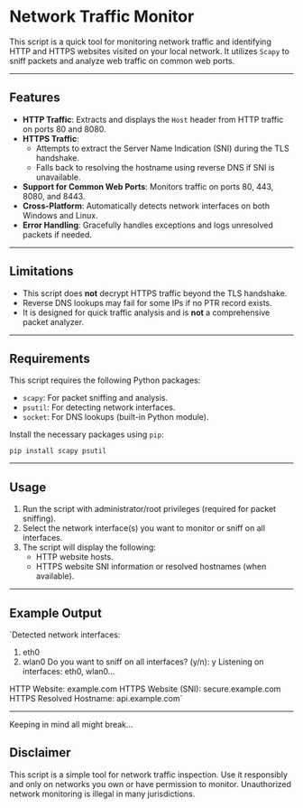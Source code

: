# Network Traffic Monitor

This script is a quick tool for monitoring network traffic and identifying HTTP and HTTPS websites visited on your local network. It utilizes `Scapy` to sniff packets and analyze web traffic on common web ports.

---

## Features

- **HTTP Traffic**: Extracts and displays the `Host` header from HTTP traffic on ports 80 and 8080.
- **HTTPS Traffic**: 
  - Attempts to extract the Server Name Indication (SNI) during the TLS handshake.
  - Falls back to resolving the hostname using reverse DNS if SNI is unavailable.
- **Support for Common Web Ports**: Monitors traffic on ports 80, 443, 8080, and 8443.
- **Cross-Platform**: Automatically detects network interfaces on both Windows and Linux.
- **Error Handling**: Gracefully handles exceptions and logs unresolved packets if needed.

---

## Limitations

- This script does **not** decrypt HTTPS traffic beyond the TLS handshake.
- Reverse DNS lookups may fail for some IPs if no PTR record exists.
- It is designed for quick traffic analysis and is **not** a comprehensive packet analyzer.

---

## Requirements

This script requires the following Python packages:

- `scapy`: For packet sniffing and analysis.
- `psutil`: For detecting network interfaces.
- `socket`: For DNS lookups (built-in Python module).

Install the necessary packages using `pip`:

`pip install scapy psutil`

---

## Usage

1. Run the script with administrator/root privileges (required for packet sniffing).
2. Select the network interface(s) you want to monitor or sniff on all interfaces.
3. The script will display the following:
   - HTTP website hosts.
   - HTTPS website SNI information or resolved hostnames (when available).

---

## Example Output

`Detected network interfaces:
1. eth0
2. wlan0
Do you want to sniff on all interfaces? (y/n): y
Listening on interfaces: eth0, wlan0...

HTTP Website: example.com
HTTPS Website (SNI): secure.example.com
HTTPS Resolved Hostname: api.example.com`

---

Keeping in mind all might break...

## Disclaimer

This script is a simple tool for network traffic inspection. Use it responsibly and only on networks you own or have permission to monitor. Unauthorized network monitoring is illegal in many jurisdictions.
